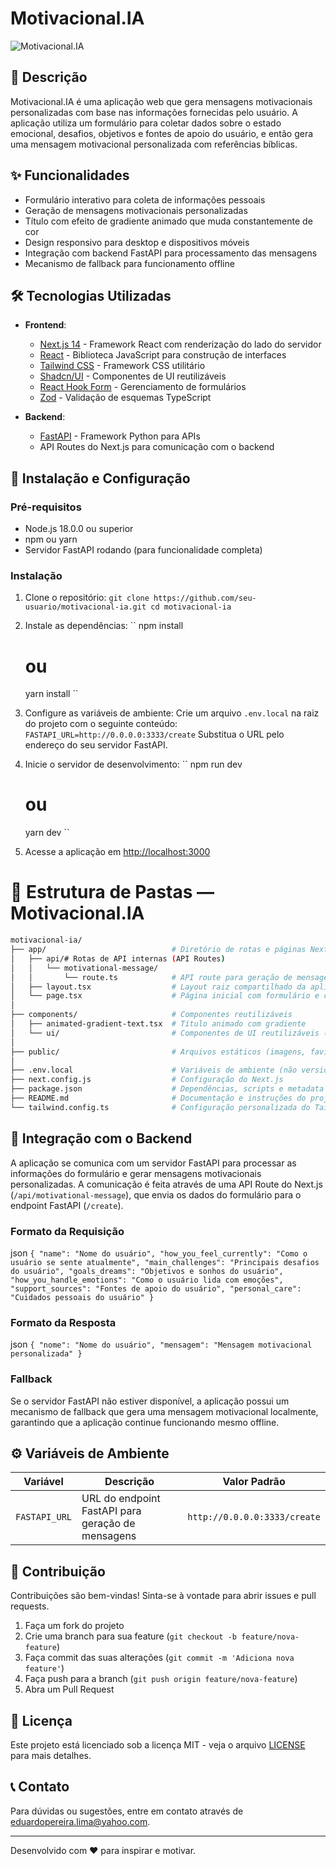 # Motivacional.IA

![Motivacional.IA[]()](https://motivacional-ia-t3fb.vercel.app/)

## 📝 Descrição

Motivacional.IA é uma aplicação web que gera mensagens motivacionais personalizadas com base nas informações fornecidas pelo usuário. A aplicação utiliza um formulário para coletar dados sobre o estado emocional, desafios, objetivos e fontes de apoio do usuário, e então gera uma mensagem motivacional personalizada com referências bíblicas.

## ✨ Funcionalidades

- Formulário interativo para coleta de informações pessoais
- Geração de mensagens motivacionais personalizadas
- Título com efeito de gradiente animado que muda constantemente de cor
- Design responsivo para desktop e dispositivos móveis
- Integração com backend FastAPI para processamento das mensagens
- Mecanismo de fallback para funcionamento offline

## 🛠️ Tecnologias Utilizadas

- **Frontend**:
  - [Next.js 14](https://nextjs.org/) - Framework React com renderização do lado do servidor
  - [React](https://reactjs.org/) - Biblioteca JavaScript para construção de interfaces
  - [Tailwind CSS](https://tailwindcss.com/) - Framework CSS utilitário
  - [Shadcn/UI](https://ui.shadcn.com/) - Componentes de UI reutilizáveis
  - [React Hook Form](https://react-hook-form.com/) - Gerenciamento de formulários
  - [Zod](https://github.com/colinhacks/zod) - Validação de esquemas TypeScript

- **Backend**:
  - [FastAPI](https://github.com/EduardoPereiraLima-Dev/motivacionalia) - Framework Python para APIs
  - API Routes do Next.js para comunicação com o backend

## 🚀 Instalação e Configuração

### Pré-requisitos

- Node.js 18.0.0 ou superior
- npm ou yarn
- Servidor FastAPI rodando (para funcionalidade completa)

### Instalação

1. Clone o repositório:
   ``
   git clone https://github.com/seu-usuario/motivacional-ia.git
   cd motivacional-ia
   ``

2. Instale as dependências:
   ``
   npm install
   # ou
   yarn install
   ``

3. Configure as variáveis de ambiente:
   Crie um arquivo `.env.local` na raiz do projeto com o seguinte conteúdo:
   ``
   FASTAPI_URL=http://0.0.0.0:3333/create
   ``
   Substitua o URL pelo endereço do seu servidor FastAPI.

4. Inicie o servidor de desenvolvimento:
   ``
   npm run dev
   # ou
   yarn dev
   ``

5. Acesse a aplicação em [http://localhost:3000](http://localhost:3000)


# 📂 Estrutura de Pastas — Motivacional.IA

````bash
motivacional-ia/
├── app/                            # Diretório de rotas e páginas Next.js
│   ├── api/# Rotas de API internas (API Routes)
│   │   └── motivational-message/
│   │       └── route.ts            # API route para geração de mensagens motivacionais
│   ├── layout.tsx                  # Layout raiz compartilhado da aplicação
│   └── page.tsx                    # Página inicial com formulário e conteúdo principal
│
├── components/                     # Componentes reutilizáveis
│   ├── animated-gradient-text.tsx  # Título animado com gradiente
│   └── ui/                         # Componentes de UI reutilizáveis (botões, inputs, etc.)
│
├── public/                         # Arquivos estáticos (imagens, favicon, etc.)
│
├── .env.local                      # Variáveis de ambiente (não versionado pelo Git)
├── next.config.js                  # Configuração do Next.js
├── package.json                    # Dependências, scripts e metadata do projeto
├── README.md                       # Documentação e instruções do projeto
└── tailwind.config.ts              # Configuração personalizada do Tailwind CSS
````

## 🔄 Integração com o Backend

A aplicação se comunica com um servidor FastAPI para processar as informações do formulário e gerar mensagens motivacionais personalizadas. A comunicação é feita através de uma API Route do Next.js (`/api/motivational-message`), que envia os dados do formulário para o endpoint FastAPI (`/create`).

### Formato da Requisição
json
``
{
  "name": "Nome do usuário",
  "how_you_feel_currently": "Como o usuário se sente atualmente",
  "main_challenges": "Principais desafios do usuário",
  "goals_dreams": "Objetivos e sonhos do usuário",
  "how_you_handle_emotions": "Como o usuário lida com emoções",
  "support_sources": "Fontes de apoio do usuário",
  "personal_care": "Cuidados pessoais do usuário"
}
``

### Formato da Resposta
json
``
{
  "nome": "Nome do usuário",
  "mensagem": "Mensagem motivacional personalizada"
}
``

### Fallback

Se o servidor FastAPI não estiver disponível, a aplicação possui um mecanismo de fallback que gera uma mensagem motivacional localmente, garantindo que a aplicação continue funcionando mesmo offline.

## ⚙️ Variáveis de Ambiente

| Variável | Descrição | Valor Padrão |
|----------|-----------|--------------|
| `FASTAPI_URL` | URL do endpoint FastAPI para geração de mensagens | `http://0.0.0.0:3333/create` |

## 🤝 Contribuição

Contribuições são bem-vindas! Sinta-se à vontade para abrir issues e pull requests.

1. Faça um fork do projeto
2. Crie uma branch para sua feature (`git checkout -b feature/nova-feature`)
3. Faça commit das suas alterações (`git commit -m 'Adiciona nova feature'`)
4. Faça push para a branch (`git push origin feature/nova-feature`)
5. Abra um Pull Request

## 📄 Licença

Este projeto está licenciado sob a licença MIT - veja o arquivo [LICENSE](LICENSE) para mais detalhes.

## 📞 Contato

Para dúvidas ou sugestões, entre em contato através de [eduardopereira.lima@yahoo.com](eduardopereira.lima@yahoo.com).

---

Desenvolvido com ❤️ para inspirar e motivar.
